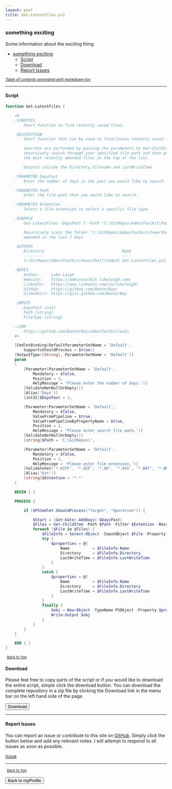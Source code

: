 ```yaml
---
layout: post
title: Get-LatestFiles.ps1
---
```


### something exciting

Some information about the exciting thing

- [something exciting](#something-exciting)
  - [Script](#script)
  - [Download](#download)
  - [Report Issues](#report-issues)

<small><i><a href='http://ecotrust-canada.github.io/markdown-toc/'>Table of contents generated with markdown-toc</a></i></small>

---

#### Script

```powershell
function Get-LatestFiles {

	<#
	.SYNOPSIS
		Short function to find recently saved files.

	.DESCRIPTION
		Short function that can be used to find/locate recently saved files.

		Searches are performed by passing the parameters to Get-Childitem which will then
		recursively search through your specified file path and then perform a sort to output
		the most recently amended files at the top of the list.

		Outputs inlcude the Directory,Filename and LastWriteTime

	.PARAMETER DaysPast
		Enter the number of days in the past you would like to search.

	.PARAMETER Path
		Enter the file path that you would like to search.

	.PARAMETER Extention
		Select a file extension to select a specific file type.

	.EXAMPLE
		Get-LatestFiles -DaysPast 7 -Path 'C:\GitRepos\AdminToolkit\PowerShell' -FileType *.*

		Recursively scans the folder 'C:\GitRepos\AdminToolkit\PowerShell' looking for all files that have been
		amended in the last 7 days

	.OUTPUTS
		Directory                                  Name                LastWriteTime
		---------                                  ----                -------------
		C:\GitRepos\AdminToolkit\PowerShell\CmdLet Get-LatestFiles.ps1 02/02/2018 15:30:35

	.NOTES
		Author:     Luke Leigh
		Website:    https://admintoolkit.lukeleigh.com/
		LinkedIn:   https://www.linkedin.com/in/lukeleigh/
		GitHub:     https://github.com/BanterBoy/
		GitHubGist: https://gist.github.com/BanterBoy

	.INPUTS
		DaysPast [int]
		Path [string]
		FileType [string]

	.LINK
		https://github.com/BanterBoy/adminToolkit/wiki
	#>

	[CmdletBinding(DefaultParameterSetName = 'Default',
		SupportsShouldProcess = $true)]
	[OutputType([String], ParameterSetName = 'Default')]
	param
	(
		[Parameter(ParameterSetName = 'Default',
			Mandatory = $false,
			Position = 3,
			HelpMessage = 'Please enter the number of days.')]
		[ValidateNotNullOrEmpty()]
		[Alias('Days')]
		[int32]$DaysPast = 1,

		[Parameter(ParameterSetName = 'Default',
			Mandatory = $false,
			ValueFromPipeline = $true,
			ValueFromPipelineByPropertyName = $true,
			Position = 1,
			HelpMessage = 'Please enter search file path.')]
		[ValidateNotNullOrEmpty()]
		[string]$Path = 'C:\GitRepos\',

		[Parameter(ParameterSetName = 'Default',
			Mandatory = $false,
			Position = 2,
			HelpMessage = 'Please enter file extension.')]
		[ValidateSet('*.AIFF', '*.AIF', '*.AU', '*.AVI', '*.BAT', '*.BMP', '*.CHM', '*.CLASS', '*.CONFIG', '*.CSS', '*.CSV', '*.CVS', '*.DBF', '*.DIF', '*.DOC', '*.DOCX', '*.DLL', '*.DOTX', '*.EPS', '*.EXE', '*.FM3', '*.GIF', '*.HQX', '*.HTM', '*.HTML', '*.ICO', '*.INF', '*.INI', '*.JAVA', '*.JPG', '*.JPEG', '*.JSON', '*.LOG', '*.MD', '*.MP4', '*.MAC', '*.MAP', '*.MDB', '*.MID', '*.MIDI', '*.MOV', '*.QT', '*.MTB', '*.MTW', '*.PDB', '*.PDF', '*.P65', '*.PNG', '*.PPT', '*.PPTX', '*.PSD', '*.PSP', '*.PS1', '*.PSD1', '*.PSM1', '*.QXD', '*.RA', '*.RTF', '*.SIT', '*.SVG', '*.TAR', '*.TIF', '*.T65', '*.TXT', '*.VBS', '*.VSDX', '*.WAV', '*.WK3', '*.WKS', '*.WPD', '*.WP5', '*.XLS', '*.XLSX', '*.XML', '*.YML', '*.ZIP', '*.*') ]
		[Alias('Ext')]
		[string]$Extention = '*.*'
	)

	BEGIN { }

	PROCESS {

		if ($PSCmdlet.ShouldProcess("Target", "Operation")) {

			$Start = (Get-Date).AddDays(-$DaysPast)
			$Files = Get-ChildItem -Path $Path -Filter $Extention -Recurse | Where-Object { $_.LastWriteTime -ge $Start }
			foreach ($File in $Files) {
				$FileInfo = Select-Object -InputObject $File -Property Directory, Name, LastWriteTime
				try {
					$properties = @{
						Name          = $FileInfo.Name
						Directory     = $FileInfo.Directory
						LastWriteTime = $FileInfo.LastWriteTime
					}
				}
				catch {
					$properties = @{
						Name          = $FileInfo.Name
						Directory     = $FileInfo.Directory
						LastWriteTime = $FileInfo.LastWriteTime
					}
				}
				finally {
					$obj = New-Object -TypeName PSObject -Property $properties
					Write-Output $obj
				}
			}
		}
	}

	END { }
}
```

<span style="font-size:11px;"><a href="#"><i class="fas fa-caret-up" aria-hidden="true" style="color: white; margin-right:5px;"></i>Back to Top</a></span>

#### Download

Please feel free to copy parts of the script or if you would like to download the entire script, simple click the download button. You can download the complete repository in a zip file by clicking the Download link in the menu bar on the left hand side of the page.

<button class="btn" type="submit" onclick="window.open('https://scripts.lukeleigh.com/powershell/functions/myProfile/Get-LatestFiles.ps1')">
    <i class="fa fa-cloud-download-alt">
    </i>
        Download
</button>

---

#### Report Issues

You can report an issue or contribute to this site on <a href="https://github.com/BanterBoy/scripts-blog/issues">GitHub</a>. Simply click the button below and add any relevant notes. I will attempt to respond to all issues as soon as possible.

<!-- Place this tag where you want the button to render. -->

<a class="github-button" href="https://github.com/BanterBoy/scripts-blog/issues/new?title=Get-LatestFiles.ps1&body=There is a problem with this function. Please find details below." data-show-count="true" aria-label="Issue BanterBoy/scripts-blog on GitHub">Issue</a>

---

<span style="font-size:11px;"><a href="#"><i class="fas fa-caret-up" aria-hidden="true" style="color: white; margin-right:5px;"></i>Back to Top</a></span>

<a href="/menu/_pages/myProfile.html">
    <button class="btn">
        <i class='fas fa-reply'>
        </i>
            Back to myProfile
    </button>
</a>

[1]: http://ecotrust-canada.github.io/markdown-toc
[2]: https://github.com/googlearchive/code-prettify
